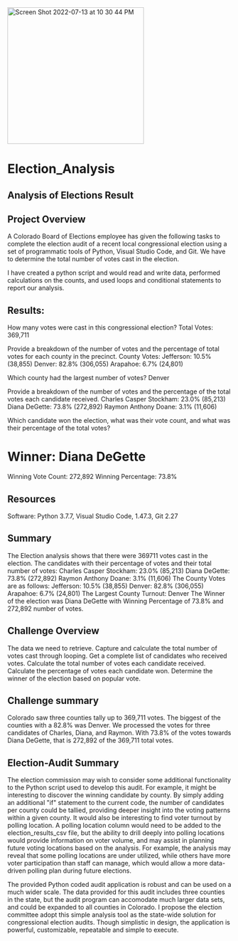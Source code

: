 <img width="307" alt="Screen Shot 2022-07-13 at 10 30 44 PM" src="https://user-images.githubusercontent.com/107584891/178901635-d9df4c0a-cca1-4069-a81d-26410f5d57fb.png">

# Election_Analysis
## Analysis of Elections Result
## Project Overview
A Colorado Board of Elections employee has given the following tasks to complete the election audit of a recent local congressional election using a set of programmatic tools of Python, Visual Studio Code, and Git. We have to determine the total number of votes cast in the election.

I have created a python script and would read and write data, performed calculations on the counts, and used loops and conditional statements to report our analysis.
## Results:


How many votes were cast in this congressional election?
Total Votes: 369,711


Provide a breakdown of the number of votes and the percentage of total votes for each county in the precinct.
County Votes:
Jefferson: 10.5% (38,855)
Denver: 82.8% (306,055)
Arapahoe: 6.7% (24,801)

Which county had the largest number of votes?
Denver

Provide a breakdown of the number of votes and the percentage of the total votes each candidate received.
Charles Casper Stockham: 23.0% (85,213)
Diana DeGette: 73.8% (272,892)
Raymon Anthony Doane: 3.1% (11,606)

Which candidate won the election, what was their vote count, and what was their percentage of the total votes?
# Winner: Diana DeGette
Winning Vote Count: 272,892
Winning Percentage: 73.8%

## Resources
Software: Python 3.7.7, Visual Studio Code, 1.47.3, Git 2.27

## Summary
The Election analysis shows that there were 369711 votes cast in the election. 
The candidates with their percentage of votes and their total number of votes:
Charles Casper Stockham: 23.0% (85,213)
Diana DeGette: 73.8% (272,892)
Raymon Anthony Doane: 3.1% (11,606)
The County Votes are as follows:
Jefferson: 10.5% (38,855)
Denver: 82.8% (306,055)
Arapahoe: 6.7% (24,801)
The Largest County Turnout: Denver
The Winner of the election was Diana DeGette with Winning Percentage of 73.8% and 
272,892 number of votes.

## Challenge Overview
The data we need to retrieve.
Capture and calculate the total number of votes cast through looping.
Get a complete list of candidates who received votes.
Calculate the total number of votes each candidate received.
Calculate the percentage of votes each candidate won.
Determine the winner of the election based on popular vote.

## Challenge summary
Colorado saw three counties tally up to 369,711 votes. The biggest of the counties with a 82.8% was Denver. We processed the votes for three candidates of Charles, Diana, and Raymon. With 73.8% of the votes towards Diana DeGette, that is 272,892 of the 369,711 total votes.
## Election-Audit Summary
The election commission may wish to consider some additional functionality to the Python script used to develop this audit. For example, it might be interesting to discover the winning candidate by county. By simply adding an additional "if" statement to the current code, the number of candidates per county could be tallied, providing deeper insight into the voting patterns within a given county. It would also be interesting to find voter turnout by polling location. A polling location column would need to be added to the election_results_csv file, but the ability to drill deeply into polling locations would provide information on voter volume, and may assist in planning future voting locations based on the analysis. For example, the analysis may reveal that some polling locations are under utilized, while others have more voter participation than staff can manage, which would allow a more data-driven polling plan during future elections.

The provided Python coded audit application is robust and can be used on a much wider scale. The data provided for this audit includes three counties in the state, but the audit program can accomodate much larger data sets, and could be expanded to all counties in Colorado. I propose the election committee adopt this simple analysis tool as the state-wide solution for congressional election audits. Though simplistic in design, the application is powerful, customizable, repeatable and simple to execute.


